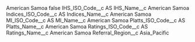 <?xml version="1.0" encoding="UTF-8"?>
<CustomMetadata xmlns="http://soap.sforce.com/2006/04/metadata" xmlns:xsi="http://www.w3.org/2001/XMLSchema-instance" xmlns:xsd="http://www.w3.org/2001/XMLSchema">
    <label>American Samoa</label>
    <protected>false</protected>
    <values>
        <field>IHS_ISO_Code__c</field>
        <value xsi:type="xsd:string">AS</value>
    </values>
    <values>
        <field>IHS_Name__c</field>
        <value xsi:type="xsd:string">American Samoa</value>
    </values>
    <values>
        <field>Indices_ISO_Code__c</field>
        <value xsi:type="xsd:string">AS</value>
    </values>
    <values>
        <field>Indices_Name__c</field>
        <value xsi:type="xsd:string">American Samoa</value>
    </values>
    <values>
        <field>MI_ISO_Code__c</field>
        <value xsi:type="xsd:string">AS</value>
    </values>
    <values>
        <field>MI_Name__c</field>
        <value xsi:type="xsd:string">American Samoa</value>
    </values>
    <values>
        <field>Platts_ISO_Code__c</field>
        <value xsi:type="xsd:string">AS</value>
    </values>
    <values>
        <field>Platts_Name__c</field>
        <value xsi:type="xsd:string">American Samoa</value>
    </values>
    <values>
        <field>Ratings_ISO_Code__c</field>
        <value xsi:type="xsd:string">AS</value>
    </values>
    <values>
        <field>Ratings_Name__c</field>
        <value xsi:type="xsd:string">American Samoa</value>
    </values>
    <values>
        <field>Referral_Region__c</field>
        <value xsi:type="xsd:string">Asia_Pacific</value>
    </values>
</CustomMetadata>
